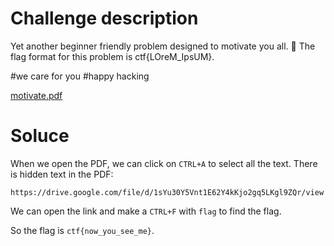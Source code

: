 # Challenge description

Yet another beginner friendly problem designed to motivate you all. 🙂 The flag format for this problem is ctf{LOreM_IpsUM}.

#we care for you #happy hacking

[motivate.pdf](media/motivate.pdf)

# Soluce

When we open the PDF, we can click on `CTRL+A` to select all the text. There is hidden text in the PDF:

`https://drive.google.com/file/d/1sYu30Y5Vnt1E62Y4kKjo2gq5LKgl9ZQr/view`

We can open the link and make a `CTRL+F` with `flag` to find the flag. 

So the flag is `ctf{now_you_see_me}`.
